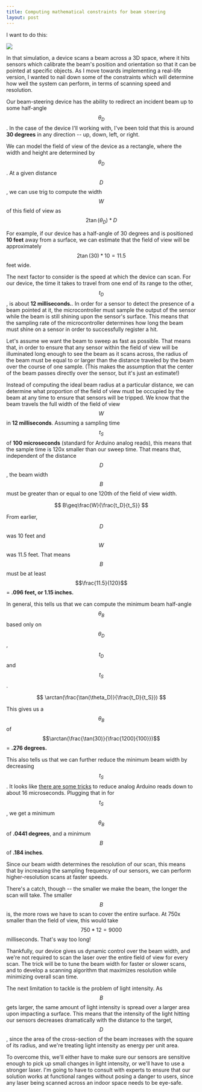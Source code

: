 ```yaml
---
title: Computing mathematical constraints for beam steering
layout: post
---
```


I want to do this: 

![](https://j.gifs.com/G694LQ.gif)

In that simulation, a device scans a beam across a 3D space, where it hits sensors which calibrate the beam's position and orientation so that it can be pointed at specific objects. As I move towards implementing a real-life version, I wanted to nail down some of the constraints which will determine how well the system can perform, in terms of scanning speed and resolution.

Our beam-steering device has the ability to redirect an incident beam up to some half-angle $$ \theta_D $$. In the case of the device I'll working with, I've been told that this is around **30 degrees** in any direction -- up, down, left, or right.

We can model the field of view of the device as a rectangle, where the width and height are determined by $$ \theta_D $$. At a given distance $$ D $$, we can use trig to compute the width $$ W $$ of this field of view as $$ 2\tan(\theta_D)*D $$

For example, if our device has a half-angle of 30 degrees and is positioned **10 feet** away from a surface, we can estimate that the field of view will be approximately $$ 2\tan(30)*10 = 11.5 $$ feet wide.

The next factor to consider is the speed at which the device can scan. For our device, the time it takes to travel from one end of its range to the other, $$t_D$$, is about **12 milliseconds.**. In order for a sensor to detect the presence of a beam pointed at it, the microcontroller must sample the output of the sensor while the beam is still shining upon the sensor's surface. This means that the sampling rate of the microcontroller determines how long the beam must shine on a sensor in order to successfully register a hit.

Let's assume we want the beam to sweep as fast as possible. That means that, in order to ensure that any sensor within the field of view will be illuminated long enough to see the beam as it scans across, the radius of the beam must be equal to or larger than the distance traveled by the beam over the course of one sample. (This makes the assumption that the center of the beam passes directly over the sensor, but it's just an estimate!)

Instead of computing the ideal beam radius at a particular distance, we can determine what proportion of the field of view must be occupied by the beam at any time to ensure that sensors will be tripped. We know that the beam travels the full width of the field of view $$W$$ in **12 milliseconds**. Assuming a sampling time $$t_S$$ of **100 microseconds** (standard for Arduino analog reads), this means that the sample time is 120x smaller than our sweep time. That means that, independent of the distance $$D$$, the beam width $$B$$ must be greater than or equal to one 120th of the field of view width.

$$
	B\geq\frac{W}{\frac{t_D}{t_S}}
$$

From earlier, $$D$$ was 10 feet and $$W$$ was 11.5 feet. That means $$B$$ must be at least $$\frac{11.5}{120}$$ = **.096 feet, or 1.15 inches.**

In general, this tells us that we can compute the minimum beam half-angle $$\theta_B$$ based only on $$\theta_D$$, $$t_D$$ and $$t_S$$.

$$
	\arctan(\frac{\tan(\theta_D)}{\frac{t_D}{t_S}})
$$

This gives us a $$\theta_B$$ of $$\arctan(\frac{\tan(30)}{\frac{1200}{100}})$$ = **.276 degrees.**

This also tells us that we can further reduce the minimum beam width by decreasing $$t_S$$. It looks like [there are some tricks](http://forum.arduino.cc/index.php?topic=6549.0) to reduce analog Arduino reads down to about 16 microseconds. Plugging that in for $$t_S$$, we get a minimum $$\theta_B$$ of **.0441 degrees**, and a minimum $$B$$ of **.184 inches**.

Since our beam width determines the resolution of our scan, this means that by increasing the sampling frequency of our sensors, we can perform higher-resolution scans at faster speeds. 

There's a catch, though -- the smaller we make the beam, the longer the scan will take. The smaller $$B$$ is, the more rows we have to scan to cover the entire surface. At 750x smaller than the field of view, this would take $$750 * 12 = 9000$$ milliseconds. That's way too long!

Thankfully, our device gives us dynamic control over the beam width, and we're not required to scan the laser over the entire field of view for every scan. The trick will be to tune the beam width for faster or slower scans, and to develop a scanning algorithm that maximizes resolution while minimizing overall scan time.

The next limitation to tackle is the problem of light intensity. As $$B$$ gets larger, the same amount of light intensity is spread over a larger area upon impacting a surface. This means that the intensity of the light hitting our sensors decreases dramatically with the distance to the target, $$D$$, since the area of the cross-section of the beam increases with the square of its radius, and we're treating light intensity as energy per unit area.

To overcome this, we'll either have to make sure our sensors are sensitive enough to pick up small changes in light intensity, or we'll have to use a stronger laser. I'm going to have to consult with experts to ensure that our solution works at functional ranges without posing a danger to users, since any laser being scanned across an indoor space needs to be eye-safe. 